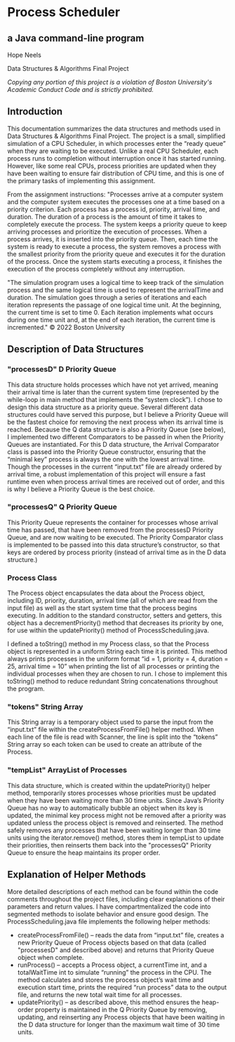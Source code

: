 # Process Scheduler
## a Java command-line program
Hope Neels

Data Structures & Algorithms Final Project

*Copying any portion of this project is a violation of Boston University's Academic Conduct Code and is strictly prohibited.*

## Introduction
This documentation summarizes the data structures and methods used in Data Structures & Algorithms Final Project. The project is a small, simplified simulation of a CPU Scheduler, in which processes enter the “ready queue” when they are waiting to be executed. Unlike a real CPU Scheduler, each process runs to completion without interruption once it has started running. However, like some real CPUs, process priorities are updated when they have been waiting to ensure fair distribution of CPU time, and this is one of the primary tasks of implementing this assignment.

From the assignment instructions: 
"Processes arrive at a computer system and the computer system executes the processes one at a time based on a priority criterion. Each process has a process id, priority, arrival time, and duration. The duration of a process is the amount of time it takes to completely execute the process. The system keeps a priority queue to keep arriving processes and prioritize the execution of processes. When a process arrives, it is inserted into the priority queue. Then, each time the system is ready to execute a process, the system removes a process with the smallest priority from the priority queue and executes it for the duration of the process. Once the system starts executing a process, it finishes the execution of the process completely without any interruption.

"The simulation program uses a logical time to keep track of the simulation process and the same logical time is used to represent the arrivalTime and duration. The simulation goes through a series of iterations and each iteration represents the passage of one logical time unit. At the beginning, the current time is set to time 0. Each iteration implements what occurs during one time unit and, at the end of each iteration, the current time is incremented." &copy; 2022 Boston University


## Description of Data Structures

### "processesD" D Priority Queue
This data structure holds processes which have not yet arrived, meaning their arrival time is later than the current system time (represented by the while-loop in main method that implements the “system clock”). I chose to design this data structure as a priority queue. Several different data structures could have served this purpose, but I believe a Priority Queue will be the fastest choice for removing the next process when its arrival time is reached. Because the Q data structure is also a Priority Queue (see below), I implemented two different Comparators to be passed in when the Priority Queues are instantiated. For this D data structure, the Arrival Comparator class is passed into the Priority Queue constructor, ensuring that the “minimal key” process is always the one with the lowest arrival time. Though the processes in the current “input.txt” file are already ordered by arrival time, a robust implementation of this project will ensure a fast runtime even when process arrival times are received out of order, and this is why I believe a Priority Queue is the best choice.

### "processesQ" Q Priority Queue
This Priority Queue represents the container for processes whose arrival time has passed, that have been removed from the processesD Priority Queue, and are now waiting to be executed. The Priority Comparator class is implemented to be passed into this data structure’s constructor, so that keys are ordered by process priority (instead of arrival time as in the D data structure.)

### Process Class
The Process object encapsulates the data about the Process object, including ID, priority, duration, arrival time (all of which are read from the input file) as well as the start system time that the process begins executing. In addition to the standard constructor, setters and getters, this object has a decrementPriority() method that decreases its priority by one, for use within the updatePriority() method of ProcessScheduling.java.

I defined a toString() method in my Process class, so that the Process object is represented in a uniform String each time it is printed. This method always prints processes in the uniform format “id = 1, priority = 4, duration = 25, arrival time = 10” when printing the list of all processes or printing the individual processes when they are chosen to run. I chose to implement this toString() method to reduce redundant String concatenations throughout the program.

### "tokens" String Array
This String array is a temporary object used to parse the input from the “input.txt” file within the createProcessFromFile() helper method. When each line of the file is read with Scanner, the line is split into the “tokens” String array so each token can be used to create an attribute of the Process.

### "tempList" ArrayList of Processes
This data structure, which is created within the updatePriority() helper method, temporarily stores processes whose priorities must be updated when they have been waiting more than 30 time units. Since Java’s Priority Queue has no way to automatically bubble an object when its key is updated, the minimal key process might not be removed after a priority was updated unless the process object is removed and reinserted. The method safely removes any processes that have been waiting longer than 30 time units using the iterator.remove() method, stores them in tempList to update their priorities, then reinserts them back into the "processesQ" Priority Queue to ensure the heap maintains its proper order.

## Explanation of Helper Methods
More detailed descriptions of each method can be found within the code comments throughout the project files, including clear explanations of their parameters and return values. I have compartmentalized the code into segmented methods to isolate behavior and ensure good design. The ProcessScheduling.java file implements the following helper methods:
* createProcessFromFile() – reads the data from “input.txt” file, creates a new Priority Queue of Process objects based on that data (called "processesD" and described above) and returns that Priority Queue object when complete.
* runProcess() – accepts a Process object, a currentTime int, and a totalWaitTime int to simulate “running” the process in the CPU. The method calculates and stores the process object’s wait time and execution start time, prints the required “run process” data to the output file, and returns the new total wait time for all processes.
* updatePriority() – as described above, this method ensures the heap-order property is maintained in the Q Priority Queue by removing, updating, and reinserting any Process objects that have been waiting in the D data structure for longer than the maximum wait time of 30 time units.
